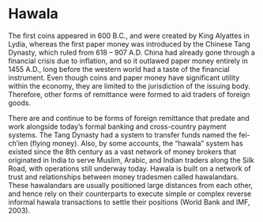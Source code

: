 # Hawala

The first coins appeared in 600 B.C., and were created by King Alyattes in Lydia, whereas the first paper money was introduced by the Chinese Tang Dynasty, which ruled from 618 – 907 A.D. China had already gone through a financial crisis due to inflation, and so it outlawed paper money entirely in 1455 A.D., long before the western world had a taste of the financial instrument. Even though coins and paper money have significant utility within the economy, they are limited to the jurisdiction of the issuing body. Therefore, other forms of remittance were formed to aid traders of foreign goods.

There are and continue to be forms of foreign remittance that predate and work alongside today’s formal banking and cross-country payment systems. The Tang Dynasty had a system to transfer funds named the fei-ch’ien (flying money). Also, by some accounts, the “hawala” system has existed since the 8th century as a vast network of money brokers that originated in India to serve Muslim, Arabic, and Indian traders along the Silk Road, with operations still underway today. Hawala is built on a network of trust and relationships between money tradesmen called hawalandars. These hawalandars are usually positioned large distances from each other, and hence rely on their counterparts to execute simple or complex reverse informal hawala transactions to settle their positions (World Bank and IMF, 2003).
